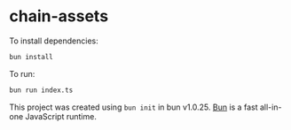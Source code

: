 # chain-assets

To install dependencies:

```bash
bun install
```

To run:

```bash
bun run index.ts
```

This project was created using `bun init` in bun v1.0.25. [Bun](https://bun.sh) is a fast all-in-one JavaScript runtime.
